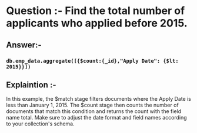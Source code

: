 # Question :-  Find the total number of applicants who applied before 2015.

## Answer:- 

 ### `db.emp_data.aggregate([{$count:{_id},"Apply Date": {$lt:  2015}}])`

## Explaintion :- 

In this example, the $match stage filters documents where the Apply Date is less than January 1, 2015. The $count stage then counts the number of documents that match this condition and returns the count with the field name total. Make sure to adjust the date format and field names according to your collection's schema.

